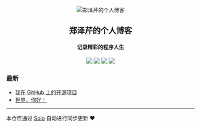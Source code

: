 <p align="center"><img alt="郑泽芹的个人博客" src="https://static.b3log.org/images/brand/solo-32.png"></p><h2 align="center">
郑泽芹的个人博客
</h2>

<h4 align="center">记录精彩的程序人生</h4>
<p align="center"><a title="郑泽芹的个人博客" target="_blank" href="https://github.com/zhengzeqin/solo-blog"><img src="https://img.shields.io/github/last-commit/zhengzeqin/solo-blog.svg?style=flat-square&color=FF9900"></a>
<a title="GitHub repo size in bytes" target="_blank" href="https://github.com/zhengzeqin/solo-blog"><img src="https://img.shields.io/github/repo-size/zhengzeqin/solo-blog.svg?style=flat-square"></a>
<a title="Solo Version" target="_blank" href="https://github.com/b3log/solo/releases"><img src="https://img.shields.io/badge/solo-3.6.4-f1e05a.svg?style=flat-square&color=blueviolet"></a>
<a title="Hits" target="_blank" href="https://github.com/b3log/hits"><img src="https://hits.b3log.org/zhengzeqin/solo-blog.svg"></a></p>

### 最新

* [我在 GitHub 上的开源项目](http://zhengzeqin.cn/my-github-repos)
* [世界，你好！](http://zhengzeqin.cn/hello-solo)



---

本仓库通过 [Solo](https://github.com/b3log/solo) 自动进行同步更新 ❤️ 